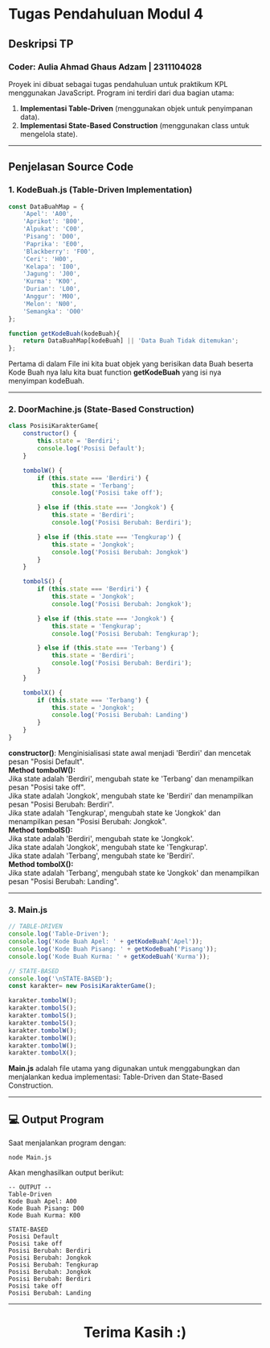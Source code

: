 # Tugas Pendahuluan Modul 4

## Deskripsi TP
<h3>Coder: Aulia Ahmad Ghaus Adzam | 2311104028</h3>

Proyek ini dibuat sebagai tugas pendahuluan untuk praktikum KPL menggunakan JavaScript. Program ini terdiri dari dua bagian utama:
1. **Implementasi Table-Driven** (menggunakan objek untuk penyimpanan data).
2. **Implementasi State-Based Construction** (menggunakan class untuk mengelola state).

---

## Penjelasan Source Code

### 1. KodeBuah.js (Table-Driven Implementation)
```javascript
const DataBuahMap = {
    'Apel': 'A00',
    'Aprikot': 'B00',
    'Alpukat': 'C00',
    'Pisang': 'D00',
    'Paprika': 'E00',
    'Blackberry': 'F00',
    'Ceri': 'H00',
    'Kelapa': 'I00',
    'Jagung': 'J00',
    'Kurma': 'K00',
    'Durian': 'L00',
    'Anggur': 'M00',
    'Melon': 'N00',
    'Semangka': 'O00'
};

function getKodeBuah(kodeBuah){
    return DataBuahMap[kodeBuah] || 'Data Buah Tidak ditemukan';
};
```
<p>Pertama di dalam File ini kita buat objek yang berisikan data Buah beserta Kode Buah nya lalu kita buat function <strong>getKodeBuah</strong> yang isi nya menyimpan kodeBuah.</p>

---

### 2. DoorMachine.js (State-Based Construction)
```javascript
class PosisiKarakterGame{
    constructor() {
        this.state = 'Berdiri';
        console.log('Posisi Default');
    }

    tombolW() {
        if (this.state === 'Berdiri') {
            this.state = 'Terbang';
            console.log('Posisi take off');

        } else if (this.state === 'Jongkok') {
            this.state = 'Berdiri';
            console.log('Posisi Berubah: Berdiri');

        } else if (this.state === 'Tengkurap') {
            this.state = 'Jongkok';
            console.log('Posisi Berubah: Jongkok')
        }
    }

    tombolS() {
        if (this.state === 'Berdiri') {
            this.state = 'Jongkok';
            console.log('Posisi Berubah: Jongkok');

        } else if (this.state === 'Jongkok') {
            this.state = 'Tengkurap';
            console.log('Posisi Berubah: Tengkurap');

        } else if (this.state === 'Terbang') {
            this.state = 'Berdiri';
            console.log('Posisi Berubah: Berdiri');
        }
    }

    tombolX() {
        if (this.state === 'Terbang') {
            this.state = 'Jongkok';
            console.log('Posisi Berubah: Landing')
        }
    }
}
```
<p><strong>constructor()</strong>: Menginisialisasi state awal menjadi 'Berdiri' dan mencetak pesan "Posisi Default".<br>
<strong>Method tombolW():</strong><br>
Jika state adalah 'Berdiri', mengubah state ke 'Terbang' dan menampilkan pesan "Posisi take off".<br>
Jika state adalah 'Jongkok', mengubah state ke 'Berdiri' dan menampilkan pesan "Posisi Berubah: Berdiri".<br>
Jika state adalah 'Tengkurap', mengubah state ke 'Jongkok' dan menampilkan pesan "Posisi Berubah: Jongkok".<br>
<strong>Method tombolS():</strong><br>
Jika state adalah 'Berdiri', mengubah state ke 'Jongkok'.<br>
Jika state adalah 'Jongkok', mengubah state ke 'Tengkurap'.<br>
Jika state adalah 'Terbang', mengubah state ke 'Berdiri'.<br>
<strong>Method tombolX():</strong><br>
Jika state adalah 'Terbang', mengubah state ke 'Jongkok' dan menampilkan pesan "Posisi Berubah: Landing".</p>

---

### 3. Main.js
```javascript
// TABLE-DRIVEN
console.log('Table-Driven');
console.log('Kode Buah Apel: ' + getKodeBuah('Apel'));
console.log('Kode Buah Pisang: ' + getKodeBuah('Pisang'));
console.log('Kode Buah Kurma: ' + getKodeBuah('Kurma'));

// STATE-BASED
console.log('\nSTATE-BASED');
const karakter= new PosisiKarakterGame();

karakter.tombolW();
karakter.tombolS();
karakter.tombolS();
karakter.tombolS();
karakter.tombolW();
karakter.tombolW();
karakter.tombolW();
karakter.tombolX();
```
<p><strong>Main.js</strong> adalah file utama yang digunakan untuk menggabungkan dan menjalankan kedua implementasi: Table-Driven dan State-Based Construction.</p>

---

## 💻 Output Program
Saat menjalankan program dengan:
```
node Main.js
```
Akan menghasilkan output berikut:
```
-- OUTPUT --
Table-Driven
Kode Buah Apel: A00
Kode Buah Pisang: D00
Kode Buah Kurma: K00

STATE-BASED
Posisi Default
Posisi take off
Posisi Berubah: Berdiri
Posisi Berubah: Jongkok
Posisi Berubah: Tengkurap
Posisi Berubah: Jongkok
Posisi Berubah: Berdiri
Posisi take off
Posisi Berubah: Landing
```

---
<h1 style ='text-align: center'>Terima Kasih :)</h1>